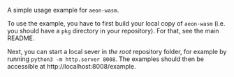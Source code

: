 A simple usage example for `aeon-wasm`.

To use the example, you have to first build your local copy of `aeon-wasm` (i.e.
you should have a `pkg` directory in your repository).
For that, see the main README. 

Next, you can start a local sever in *the root* repository folder,
for example by running `python3 -m http.server 8008`. The examples should
then be accessible at http://localhost:8008/example.